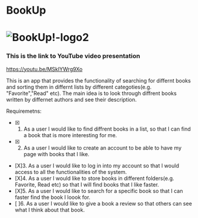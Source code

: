 # BookUp

 
# ![BookUp!-logo2](https://user-images.githubusercontent.com/74716351/168770759-301ac146-c82b-4d06-8f58-b5da8721dd65.jpeg)

### This is the link to YouTube video presentation
 https://youtu.be/MSkIYWrg9Xo

This is an app that provides the functionality of searching for differnt books and sorting them 
in differnt lists by different categoties(e.g. "Favorite","Read" etc). 
The main idea is to look through diffrent books written by differnet authors and see their description.

Requiremetns:
- [X] 1. As a user I would like to find diffrent books in a list, so that I can find a book that is more interesting for me. 
- [X] 2. As a user I would like to create an account to be able to have my page with books that I like.  
- [X]3. As a user I would like to log in into my account so that I would access to all the functionalities of the system.  
- [X]4. As a user I would like to store books in different folders(e.g. Favorite, Read etc) so that I will find books that I like faster.   
- [X]5. As a user I would like to search for a specific book so that I can faster find the book I loook for.   
- [ ]6. As a user I would like to give a book a review so that others can see what I think about that book.  
